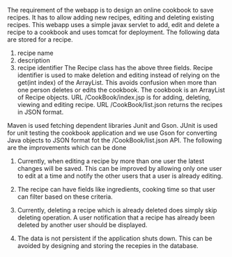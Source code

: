 The requirement of the webapp is to design an online cookbook to save recipes. It has to allow adding new recipes, editing and deleting existing recipes.
This webapp uses a simple javax servlet to add, edit and delete a recipe to a cookbook and uses tomcat for deployment.
The following data are stored for a recipe.
1. recipe name
2. description
3. recipe identifier
The Recipe class has the above three fields. Recipe identifier is used to make deletion and editing instead of relying on the get(int index) of the ArrayList. This avoids confusion when more than one person deletes or edits the cookbook. The cookbook is an ArrayList of Recipe objects. 
URL /CookBook/index.jsp is for adding, deleting, viewing and editing recipe.
URL /CookBook/list.json returns the recipes in JSON format.

Maven is used fetching dependent libraries Junit and Gson. JUnit is used for unit testing the cookbook application and we use Gson for converting Java objects to JSON format fot the /CookBook/list.json API.
The following are the improvements which can be done

1. Currently, when editing a recipe by more than one user the latest changes will be saved. 
This can be improved by allowing only one user to edit at a time and notify the other users 
that a user is already editing.

2. The recipe can have fields like ingredients, cooking time so that user can filter based on these
criteria.

3. Currently, deleting a recipe which is already deleted does simply skip deleting operation. A user notification that a recipe has already been deleted by another user should be displayed.

4. The data is not persistent if the application shuts down. This can be avoided by designing and storing the recepies in the database. 
